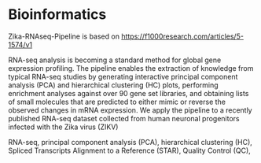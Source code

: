 # Bioinformatics

Zika-RNAseq-Pipeline is based on https://f1000research.com/articles/5-1574/v1

RNA-seq analysis is becoming a standard method for global gene expression profiling. The pipeline enables the extraction of knowledge from typical RNA-seq studies by generating interactive principal component analysis (PCA) and hierarchical clustering (HC) plots, performing enrichment analyses against over 90 gene set libraries, and obtaining lists of small molecules that are predicted to either mimic or reverse the observed changes in mRNA expression. We apply the pipeline to a recently published RNA-seq dataset collected from human neuronal progenitors infected with the Zika virus (ZIKV)


RNA-seq, principal component analysis (PCA), hierarchical clustering (HC), Spliced Transcripts Alignment to a Reference (STAR), Quality Control (QC),

